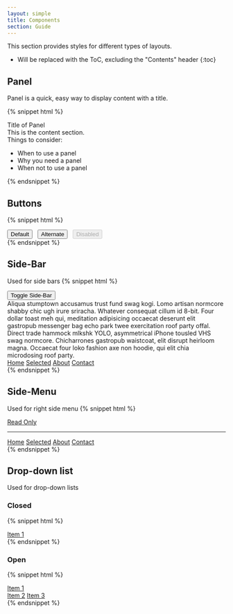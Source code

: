 ```yaml
---
layout: simple
title: Components
section: Guide
---
```


This section provides styles for different types of layouts.

* Will be replaced with the ToC, excluding the "Contents" header
{:toc}

## Panel

Panel is a quick, easy way to display content with a title.

{% snippet html %}
<div class="daptiv-panel">
    <div class="title">Title of Panel</div>
    <div class="content">
        This is the content section.
        <div>
            Things to consider:
            <ul>
                <li>When to use a panel</li>
                <li>Why you need a panel</li>
                <li>When not to use a panel</li>
            </ul>
        </div>
    </div>
</div>
{% endsnippet %}

<br />

## Buttons

{% snippet html %}
<div>
    <button class="daptiv-button">Default</button>&nbsp;&nbsp;
    <button class="daptiv-button alternate">Alternate</button>&nbsp;&nbsp;
    <button class="daptiv-button" disabled="disabled">Disabled</button>
</div>
{% endsnippet %}

## Side-Bar
Used for side bars
{% snippet html %}
<div class="example-flex-column-container">
    <div class="example-left-column"><button onclick="var sidebar = this.parentNode.parentNode.querySelector('.daptiv-side-bar'); sidebar.classList.toggle('slide-out-ltr', !sidebar.classList.toggle('slide-in-rtl'))">Toggle Side-Bar</button>
    <br/>
    Aliqua stumptown accusamus trust fund swag kogi. Lomo artisan normcore shabby chic ugh irure sriracha. Whatever consequat cillum id 8-bit. Four dollar toast meh qui, meditation adipisicing occaecat deserunt elit gastropub messenger bag echo park twee exercitation roof party offal. Direct trade hammock mlkshk YOLO, asymmetrical iPhone tousled VHS swag normcore. Chicharrones gastropub waistcoat, elit disrupt heirloom magna. Occaecat four loko fashion axe non hoodie, qui elit chia microdosing roof party.
    </div>
    <div class="daptiv-side-bar hide-initial">
        <nav class="daptiv-side-menu">
            <a class="daptiv-side-menu-item" href="#" onclick="return false;">Home</a>
            <a class="selected daptiv-side-menu-item" href="#" onclick="return false;">Selected</a>
            <a class="daptiv-side-menu-item" href="#" onclick="return false;">About</a>
            <a class="daptiv-side-menu-item" href="#" onclick="return false;">Contact</a>
        </nav>
    </div>
</div>
{% endsnippet %}
<br />

## Side-Menu
Used for right side menu
{% snippet html %}
<nav class="daptiv-side-bar daptiv-side-menu">
    <a class="daptiv-side-menu-readonly" href="#" onclick="return false;" tabIndex="-1">Read Only</a>
    <hr class="daptiv-side-menu-divider" />
    <a class="daptiv-side-menu-item" href="#" onclick="return false;">Home</a>
    <a class="selected daptiv-side-menu-item" href="#" onclick="return false;">Selected</a>
    <a class="daptiv-side-menu-item" href="#" onclick="return false;">About</a>
    <a class="daptiv-side-menu-item" href="#" onclick="return false;">Contact</a>
</nav>
{% endsnippet %}
<br />

## Drop-down list
Used for drop-down lists<br />

### Closed

{% snippet html %}
<div class="daptiv-drop-down-list">
    <a class="item current" href="#" onclick="return false;"><i class="icon list"></i>Item 1<i class="icon menu"></i></a>
</div>
{% endsnippet %}

### Open

{% snippet html %}
<div class="daptiv-drop-down-list">
    <a class="item current" href="#" onclick="return false;"><i class="icon list"></i>Item 1<i class="icon menu"></i></a>
    <div class="hide-initial">
        <a class="item" href="#" onclick="return false;"><i class="icon calendar"></i>Item 2</a>
        <a class="item" href="#" onclick="return false;"><i class="icon flag"></i>Item 3</a>
    </div>
</div>
{% endsnippet %}
<br />

